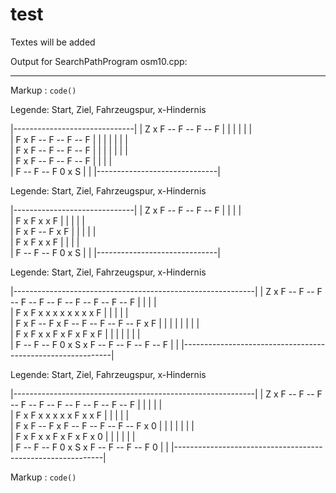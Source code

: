 # test

Textes will be added

Output for SearchPathProgram osm10.cpp:

- - - - 
Markup :  `code()`

Legende: Start, Ziel, Fahrzeugspur, x-Hindernis

|------------------------------|
|  Z    x    F -- F -- F -- F  |
|            |    |    |    |  
|  F    x    F -- F -- F -- F  |
|  |         |    |    |    |  
|  F    x    F -- F -- F -- F  |
|  |         |    |    |    |  
|  F    x    F -- F -- F -- F  |
|  |         |                 
|  F -- F -- F    0    x    S  |
|
|------------------------------|

Legende: Start, Ziel, Fahrzeugspur, x-Hindernis

|------------------------------|
|  Z    x    F -- F -- F -- F  |
|            |              |  
|  F    x    F    x    x    F  |
|  |         |              |  
|  F    x    F -- F    x    F  |
|  |         |              |  
|  F    x    F    x    x    F  |
|  |         |                 
|  F -- F -- F    0    x    S  |
|
|------------------------------|

Legende: Start, Ziel, Fahrzeugspur, x-Hindernis

|------------------------------------------------------------|
|  Z    x    F -- F -- F -- F -- F -- F -- F -- F -- F -- F  |
|            |                                            |  
|  F    x    F    x    x    x    x    x    x    x    x    F  |
|  |         |                                            |  
|  F    x    F -- F    x    F -- F -- F -- F -- F    x    F  |
|  |         |              |         |         |         |  
|  F    x    F    x    x    F    x    F    x    F    x    F  |
|  |         |                        |         |         |  
|  F -- F -- F    0    x    S    x    F -- F -- F -- F -- F  |
|
|------------------------------------------------------------|

Legende: Start, Ziel, Fahrzeugspur, x-Hindernis

|------------------------------------------------------------|
|  Z    x    F -- F -- F -- F -- F -- F -- F -- F -- F -- F  |
|            |                             |              |  
|  F    x    F    x    x    x    x    x    F    x    x    F  |
|  |         |                             |                 
|  F    x    F -- F    x    F -- F -- F -- F -- F    x    0  |
|  |         |              |         |         |            
|  F    x    F    x    x    F    x    F    x    F    x    0  |
|  |         |                        |         |            
|  F -- F -- F    0    x    S    x    F -- F -- F -- F    0  |
|
|------------------------------------------------------------|

Markup :  `code()`
